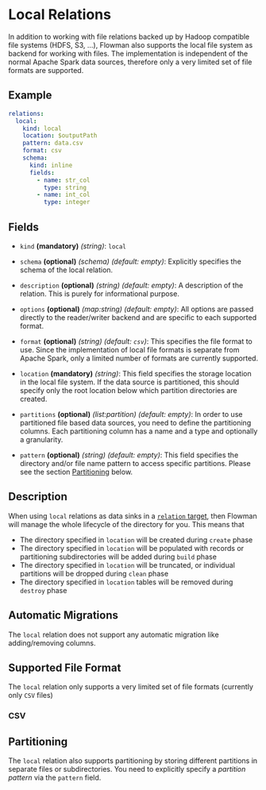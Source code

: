 # Local Relations
In addition to working with file relations backed up by Hadoop compatible file systems (HDFS,
S3, ...), Flowman also supports the local file system as backend for working with files. The
implementation is independent of the normal Apache Spark data sources, therefore only a very
limited set of file formats are supported.

## Example
```yaml
relations:
  local:
    kind: local
    location: $outputPath
    pattern: data.csv
    format: csv
    schema:
      kind: inline
      fields:
        - name: str_col
          type: string
        - name: int_col
          type: integer
```

## Fields
 * `kind` **(mandatory)** *(string)*: `local`
 
 * `schema` **(optional)** *(schema)* *(default: empty)*: 
 Explicitly specifies the schema of the local relation.
 
 * `description` **(optional)** *(string)* *(default: empty)*:
 A description of the relation. This is purely for informational purpose.
 
 * `options` **(optional)** *(map:string)* *(default: empty)*:
 All options are passed directly to the reader/writer backend and are specific to each
 supported format.
 
 * `format` **(optional)** *(string)* *(default: `csv`)*:
 This specifies the file format to use. Since the implementation of local file formats
 is separate from Apache Spark, only a limited number of formats are currently supported.

 * `location` **(mandatory)** *(string)*:
  This field specifies the storage location in the local file system. If the data 
  source is partitioned, this should  specify only the root location below which partition 
  directories are created.

 * `partitions` **(optional)** *(list:partition)* *(default: empty)*:
 In order to use partitioned file based data sources, you need to define the partitioning
 columns. Each partitioning column has a name and a type and optionally a granularity.

 * `pattern` **(optional)** *(string)* *(default: empty)*:
 This field specifies the directory and/or file name pattern to access specific partitions. 
 Please see the section [Partitioning](#Partitioning) below. 


## Description

When using `local` relations as data sinks in a [`relation` target](../target/relation.md), then Flowman will manage the
whole lifecycle of the directory for you. This means that
* The directory specified in `location` will be created during `create` phase
* The directory specified in `location` will be populated with records or partitioning subdirectories will be added
  during `build` phase
* The directory specified in `location` will be truncated, or individual partitions will be dropped during `clean` phase
* The directory specified in `location` tables will be removed during `destroy` phase


## Automatic Migrations
The `local` relation does not support any automatic migration like adding/removing columns.


## Supported File Format

The `local` relation only supports a very limited set of file formats (currently only `CSV` files)

### CSV


## Partitioning

The `local` relation also supports partitioning by storing different partitions in separate files or subdirectories.
You need to explicitly specify a *partition pattern* via the `pattern` field.
